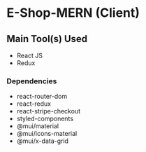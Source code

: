 # E-Shop-MERN (Client)

## Main Tool(s) Used
- React JS
- Redux

### Dependencies
- react-router-dom
- react-redux
- react-stripe-checkout
- styled-components
- @mui/material
- @mui/icons-material
- @mui/x-data-grid